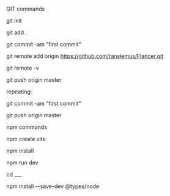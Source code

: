 GIT commands

git init

git add .

git commit -am "first commit"

git remote add origin https://github.com/ranslemus/Flancer.git

git remote -v

git push origin master


repeating:

git commit -am "first commit"

git push origin master

npm commands

npm create vite

npm install

npm run dev

cd ___

npm install --save-dev @types/node


